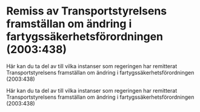 # Remiss av Transportstyrelsens framställan om ändring i fartygssäkerhetsförordningen (2003:438)

Här kan du ta del av till vilka instanser som regeringen har remitterat Transportstyrelsens framställan om ändring i fartygssäkerhetsförordningen (2003:438)

Här kan du ta del av till vilka instanser som regeringen har remitterat Transportstyrelsens framställan om ändring i fartygssäkerhetsförordningen (2003:438)
